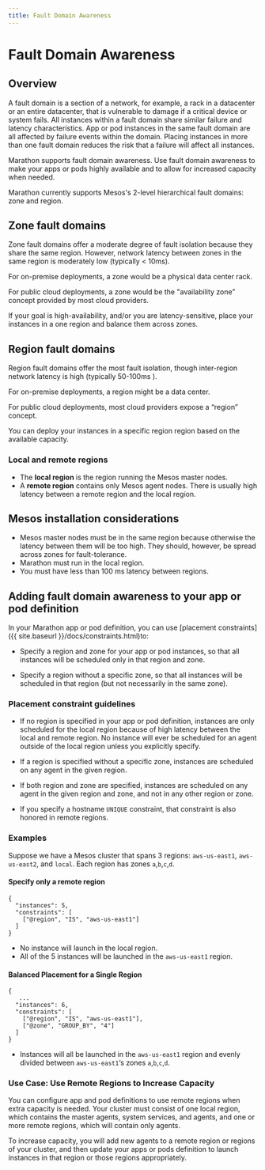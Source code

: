 ```yaml
---
title: Fault Domain Awareness
---
```


# Fault Domain Awareness

## Overview

A fault domain is a section of a network, for example, a rack in a datacenter or an entire datacenter, that is vulnerable to damage if a critical device or system fails. All instances within a fault domain share similar failure and latency characteristics. App or pod instances in the same fault domain are all affected by failure events within the domain. Placing instances in more than one fault domain reduces the risk that a failure will affect all instances.

Marathon supports fault domain awareness. Use fault domain awareness to make your apps or pods highly available and to allow for increased capacity when needed.

Marathon currently supports Mesos's 2-level hierarchical fault domains: zone and region.
	
## Zone fault domains
Zone fault domains offer a moderate degree of fault isolation because they share the same region. However, network latency between zones in the same region is moderately low (typically < 10ms).
	
For on-premise deployments, a zone would be a physical data center rack. 

For public cloud deployments, a zone would be the "availability zone” concept provided by most cloud providers.
	
If your goal is high-availability, and/or you are latency-sensitive, place your instances in a one region and balance them across zones.

## Region fault domains

Region fault domains offer the most fault isolation, though inter-region network latency is high (typically 50-100ms ). 
	 
For on-premise deployments, a region might be a data center.
	 
For public cloud deployments, most cloud providers expose a “region” concept.
	 
You can deploy your instances in a specific region region based on the available capacity.

### Local and remote regions

- The **local region** is the region running the Mesos master nodes.
- A **remote region** contains only Mesos agent nodes. There is usually high latency between a remote region and the local region.

## Mesos installation considerations

- Mesos master nodes must be in the same region because otherwise the latency between them will be too high. They should, however, be spread across zones for fault-tolerance.
- Marathon must run in the local region.
- You must have less than 100 ms latency between regions.

## Adding fault domain awareness to your app or pod definition

In your Marathon app or pod definition, you can use [placement constraints]({{ site.baseurl }}/docs/constraints.html)to:

- Specify a region and zone for your app or pod instances, so that all instances will be scheduled only in that region and zone.

- Specify a region without a specific zone, so that all instances will be scheduled in that region (but not necessarily in the same zone).

### Placement constraint guidelines

- If no region is specified in your app or pod definition, instances are only scheduled for the local region because of high latency between the local and remote region. No instance will ever be scheduled for an agent outside of the local region unless you explicitly specify.

- If a region is specified without a specific zone, instances are scheduled on any agent in the given region.

- If both region and zone are specified, instances are scheduled on any agent in the given region and zone, and not in any other region or zone.

- If you specify a hostname `UNIQUE` constraint, that constraint is also honored in remote regions.

### Examples

Suppose we have a Mesos cluster that spans 3 regions: `aws-us-east1`, `aws-us-east2`, and `local`. Each region has zones `a`,`b`,`c`,`d`.

#### Specify only a remote region

```
{
  "instances": 5,
  "constraints": [
    ["@region", "IS", "aws-us-east1"]
  ]
}
```

- No instance will launch in the local region.
- All of the 5 instances will be launched in the `aws-us-east1` region.

#### Balanced Placement for a Single Region

```
{
   ...
  "instances": 6,
  "constraints": [
    ["@region", "IS", "aws-us-east1"],
    ["@zone", "GROUP_BY", "4"]
  ]
}
```

- Instances will all be launched in the `aws-us-east1` region and evenly divided between `aws-us-east1`‘s zones `a`,`b`,`c`,`d`.

### Use Case: Use Remote Regions to Increase Capacity

You can configure app and pod definitions to use remote regions when extra capacity is needed. Your cluster must consist of one local region, which contains the master agents, system services, and agents, and one or more remote regions, which will contain only agents.

To increase capacity, you will add new agents to a remote region or regions of your cluster, and then update your apps or pods definition to launch instances in that region or those regions appropriately.
